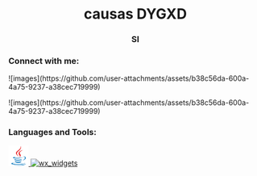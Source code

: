 <h1 align="center">causas DYGXD</h1>
<h3 align="center">SI</h3>

<h3 align="left">Connect with me:</h3>
![images](https://github.com/user-attachments/assets/b38c56da-600a-4a75-9237-a38cec719999)
<p align="left">
  ![images](https://github.com/user-attachments/assets/b38c56da-600a-4a75-9237-a38cec719999)
</p>

<h3 align="left">Languages and Tools:</h3>
<p align="left"> <a href="https://www.java.com" target="_blank" rel="noreferrer"> <img src="https://raw.githubusercontent.com/devicons/devicon/master/icons/java/java-original.svg" alt="java" width="40" height="40"/> </a> <a href="https://www.wxwidgets.org/" target="_blank" rel="noreferrer"> <img src="https://upload.wikimedia.org/wikipedia/commons/b/bb/WxWidgets.svg" alt="wx_widgets" width="40" height="40"/> </a> </p>
